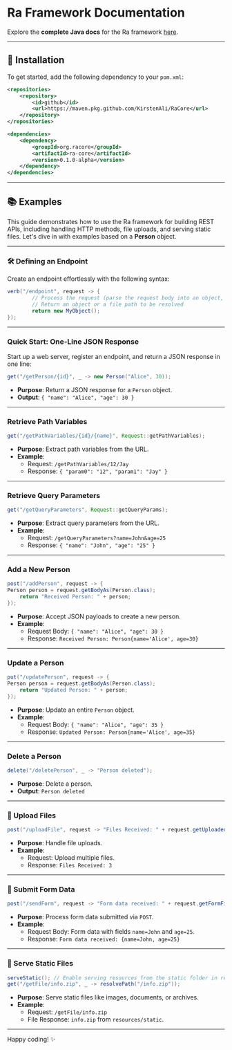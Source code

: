 # Ra Framework Documentation

Explore the **complete Java docs** for the Ra framework [here](https://kirstenali.github.io/RaCore/).

---

## 🚀 Installation

To get started, add the following dependency to your `pom.xml`:

```xml
<repositories>
    <repository>
        <id>github</id>
        <url>https://maven.pkg.github.com/KirstenAli/RaCore</url>
    </repository>
</repositories>

<dependencies>
    <dependency>
        <groupId>org.racore</groupId>
        <artifactId>ra-core</artifactId>
        <version>0.1.0-alpha</version>
    </dependency>
</dependencies>
```

---

## 📚 Examples

This guide demonstrates how to use the Ra framework for building REST APIs, including handling HTTP methods, file uploads, and serving static files. Let's dive in with examples based on a **Person** object.

---

### 🛠 Defining an Endpoint

Create an endpoint effortlessly with the following syntax:

```java
verb("/endpoint", request -> {
        // Process the request (parse the request body into an object, access query parameters, path variables, files, or form data, etc.)
        // Return an object or a file path to be resolved
        return new MyObject();
});
```

---

### Quick Start: One-Line JSON Response

Start up a web server, register an endpoint, and return a JSON response in one line:

```java
get("/getPerson/{id}", _ -> new Person("Alice", 30));
```
- **Purpose**: Return a JSON response for a `Person` object.
- **Output**: `{ "name": "Alice", "age": 30 }`

---

### Retrieve Path Variables

```java
get("/getPathVariables/{id}/{name}", Request::getPathVariables);
```
- **Purpose**: Extract path variables from the URL.
- **Example**:
    - Request: `/getPathVariables/12/Jay`
    - Response: `{ "param0": "12", "param1": "Jay" }`

---

### Retrieve Query Parameters

```java
get("/getQueryParameters", Request::getQueryParams);
```
- **Purpose**: Extract query parameters from the URL.
- **Example**:
    - Request: `/getQueryParameters?name=John&age=25`
    - Response: `{ "name": "John", "age": "25" }`

---

### Add a New Person

```java
post("/addPerson", request -> {
Person person = request.getBodyAs(Person.class);
    return "Received Person: " + person;
});
```
- **Purpose**: Accept JSON payloads to create a new person.
- **Example**:
    - Request Body: `{ "name": "Alice", "age": 30 }`
    - Response: `Received Person: Person{name='Alice', age=30}`

---

### Update a Person

```java
put("/updatePerson", request -> {
Person person = request.getBodyAs(Person.class);
    return "Updated Person: " + person;
});
```
- **Purpose**: Update an entire `Person` object.
- **Example**:
    - Request Body: `{ "name": "Alice", "age": 35 }`
    - Response: `Updated Person: Person{name='Alice', age=35}`

---

### Delete a Person

```java
delete("/deletePerson", _ -> "Person deleted");
```
- **Purpose**: Delete a person.
- **Output**: `Person deleted`

---

### 📁 Upload Files

```java
post("/uploadFile", request -> "Files Received: " + request.getUploadedFiles().size());
```
- **Purpose**: Handle file uploads.
- **Example**:
    - Request: Upload multiple files.
    - Response: `Files Received: 3`

---

### 📝 Submit Form Data

```java
post("/sendForm", request -> "Form data received: " + request.getFormFields());
```
- **Purpose**: Process form data submitted via `POST`.
- **Example**:
    - Request Body: Form data with fields `name=John` and `age=25`.
    - Response: `Form data received: {name=John, age=25}`

---

### 📂 Serve Static Files

```java
serveStatic(); // Enable serving resources from the static folder in resources
get("/getFile/info.zip", _ -> resolvePath("/info.zip"));
```
- **Purpose**: Serve static files like images, documents, or archives.
- **Example**:
    - Request: `/getFile/info.zip`
    - File Response: `info.zip` from `resources/static`.

---

Happy coding! ✨

